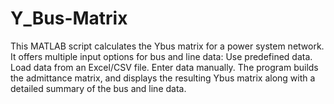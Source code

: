 # Y_Bus-Matrix
This MATLAB script calculates the Ybus matrix for a power system network. It offers multiple input options for bus and line data:  Use predefined data. Load data from an Excel/CSV file. Enter data manually. The program builds the admittance matrix, and displays the resulting Ybus matrix along with a detailed summary of the bus and line data.
